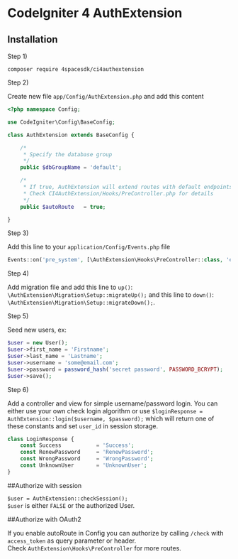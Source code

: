# CodeIgniter 4 AuthExtension

## Installation
Step 1)

`composer require 4spacesdk/ci4authextension`

Step 2)

Create new file `app/Config/AuthExtension.php` and add this content
```php
<?php namespace Config;

use CodeIgniter\Config\BaseConfig;

class AuthExtension extends BaseConfig {

    /*
     * Specify the database group
     */
    public $dbGroupName = 'default';

    /*
     * If true, AuthExtension will extend routes with default endpoints
     * Check CI4AuthExtension/Hooks/PreController.php for details
     */
    public $autoRoute   = true;

}
```

Step 3)

Add this line to your `application/Config/Events.php` file 
```php
Events::on('pre_system', [\AuthExtension\Hooks\PreController::class, 'execute']);
```


Step 4)

Add migration file and add this line to `up()`: `\AuthExtension\Migration\Setup::migrateUp();` and this line to `down()`: `\AuthExtension\Migration\Setup::migrateDown();`.

Step 5)

Seed new users, ex:
```php
$user = new User();
$user->first_name = 'Firstname';
$user->last_name = 'Lastname';
$user->username = 'some@email.com';
$user->password = password_hash('secret password', PASSWORD_BCRYPT);
$user->save();
```

Step 6) 

Add a controller and view for simple username/password login. 
You can either use your own check login algorithm or use `$loginResponse = AuthExtension::login($username, $password);` which will return one of these constants and set `user_id` in session storage.
```php
class LoginResponse {
    const Success           = 'Success';
    const RenewPassword     = 'RenewPassword';
    const WrongPassword     = 'WrongPassword';
    const UnknownUser       = 'UnknownUser';
}
```

##Authorize with session

`$user = AuthExtension::checkSession();`  
`$user` is either `FALSE` or the authorized User.

##Authorize with OAuth2

If you enable autoRoute in Config you can authorize by calling `/check` with `access_token` as query parameter or header.   
Check `AuthExtension\Hooks\PreController` for more routes.
